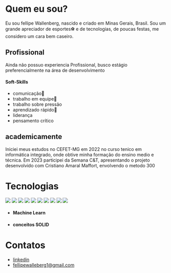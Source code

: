 
# Quem eu sou?
Eu sou fellipe Wallenberg, nascido e criado em Minas Gerais, Brasil.
Sou um grande apreciador de esportes⚽ e de tecnologias, de poucas festas, me considero um cara bem caseiro. 

## Profissional
Ainda não possuo experiencia Profissional, busco estágio preferencialmente na área de desenvolvimento 

#### Soft-Skills
- comunicação💬
- trabalho em equipe👥
- trabalho sobre pressão
- aprendizado rápido🧠
- liderança
- pensamento crítico

## academicamente
Iniciei meus estudos no CEFET-MG em 2022 no curso tenico em informática integrado, onde obtive minha formação do ensino medio e técnica.
Em 2023 participei da Semana C&T, apresentando o projeto desenvolvido com Cristiano Amaral Maffort, envolvendo o metodo 300

# Tecnologias
<div>
<img src="https://img.shields.io/badge/Python-3776AB?style=for-the-badge&logo=python&logoColor=white">

<img src="https://img.shields.io/badge/C-00599C?style=for-the-badge&logo=c&logoColor=white">

<img src="https://img.shields.io/badge/Java-ED8B00?style=for-the-badge&logo=openjdk&logoColor=white">

<img src="https://img.shields.io/badge/PHP-777BB4?style=for-the-badge&logo=php&logoColor=white">

<img src="https://img.shields.io/badge/Vue.js-35495E?style=for-the-badge&logo=vue.js&logoColor=4FC08D">

<img src="https://img.shields.io/badge/PostgreSQL-316192?style=for-the-badge&logo=postgresql&logoColor=white">

<img src="https://img.shields.io/badge/JavaScript-F7DF1E?style=for-the-badge&logo=javascript&logoColor=black">

<img src="https://img.shields.io/badge/HTML-239120?style=for-the-badge&logo=html5&logoColor=white">

<img src="https://img.shields.io/badge/CSS-239120?&style=for-the-badge&logo=css3&logoColor=white">

<img src="https://img.shields.io/badge/TypeScript-007ACC?style=for-the-badge&logo=typescript&logoColor=white">

</div>

- #### Machine Learn
- #### conceitos SOLID
 
# Contatos 
- [linkedin](https://www.linkedin.com/in/fellipe-wallenberg-cardoso-gregorio-540825205/)
- fellipewalleberg1@gmail.com

